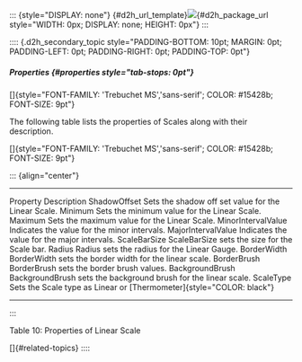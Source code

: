 ::: {style="DISPLAY: none"}
[](ms-xhelp:///?Id=d2h_url_template){#d2h_url_template}![](!package_url!){#d2h_package_url style="WIDTH: 0px; DISPLAY: none; HEIGHT: 0px"}
:::

:::: {.d2h_secondary_topic style="PADDING-BOTTOM: 10pt; MARGIN: 0pt; PADDING-LEFT: 0pt; PADDING-RIGHT: 0pt; PADDING-TOP: 0pt"}
##### Properties {#properties style="tab-stops: 0pt"}

[]{style="FONT-FAMILY: 'Trebuchet MS','sans-serif'; COLOR: #15428b; FONT-SIZE: 9pt"} 

The following table lists the properties of Scales along with their description.

[]{style="FONT-FAMILY: 'Trebuchet MS','sans-serif'; COLOR: #15428b; FONT-SIZE: 9pt"} 

::: {align="center"}
  -------------------- ----------------------------------------------------------------------
  Property             Description
  ShadowOffset         Sets the shadow off set value for the Linear Scale.
  Minimum              Sets the minimum value for the Linear Scale.
  Maximum              Sets the maximum value for the Linear Scale.
  MinorIntervalValue   Indicates the value for the minor intervals.
  MajorIntervalValue   Indicates the value for the major intervals.
  ScaleBarSize         ScaleBarSize sets the size for the Scale bar.
  Radius               Radius sets the radius for the Linear Gauge.
  BorderWidth          BorderWidth sets the border width for the linear scale.
  BorderBrush          BorderBrush sets the border brush values.
  BackgroundBrush      BackgroundBrush sets the background brush for the linear scale.
  ScaleType            Sets the Scale type as Linear or [Thermometer]{style="COLOR: black"}
  -------------------- ----------------------------------------------------------------------
:::

Table 10: Properties of Linear Scale

[]{#related-topics}
::::
